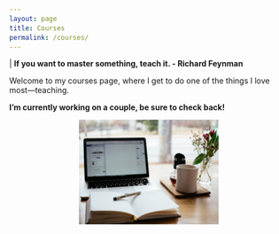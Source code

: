 ```yaml
---
layout: page
title: Courses
permalink: /courses/
---
```


| **If you want to master something, teach it. - Richard Feynman**

Welcome to my courses page, where I get to do one of the things I love most—teaching.

**I’m currently working on a couple, be sure to check back!**

<img src="/assets/courses-placeholder.jpeg" alt="Courses Placeholder" style="display: block; margin: 0 auto; width: 50%;">
